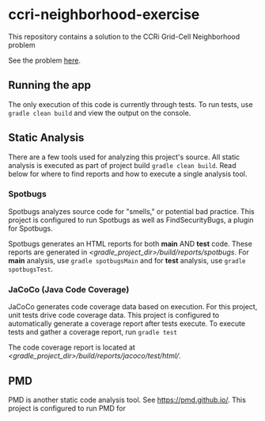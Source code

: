 # ccri-neighborhood-exercise
This repository contains a solution to the CCRi Grid-Cell Neighborhood problem

See the problem [here](Counting_grid-cell_neighborhoods.pdf).

## Running the app
The only execution of this code is currently through tests. To run tests, use ```gradle clean build``` and view the 
output on the console.

## Static Analysis
There are a few tools used for analyzing this project's source. All static analysis is executed as part of project build
```gradle clean build```. Read below for where to find reports and how to execute a single analysis tool.

### Spotbugs
Spotbugs analyzes source code for "smells," or potential bad practice. This  project is configured to run Spotbugs as 
well as FindSecurityBugs, a plugin for Spotbugs.

Spotbugs generates an HTML reports for both **main** AND **test** code. These reports are generated in 
*<gradle_project_dir>/build/reports/spotbugs*. For **main** analysis, use ```gradle spotbugsMain``` and for **test** 
analysis, use ```gradle spotbugsTest```.

### JaCoCo (Java Code Coverage)
JaCoCo generates code coverage data based on execution. For this project, unit tests drive code coverage data. This 
project is configured to automatically generate a coverage report after tests execute. To execute tests and gather a
coverage report, run ```gradle test``` 

The code coverage report is located at *<gradle_project_dir>/build/reports/jacoco/test/html/*.

## PMD 
PMD is another static code analysis tool. See https://pmd.github.io/. This project is configured to run PMD for 